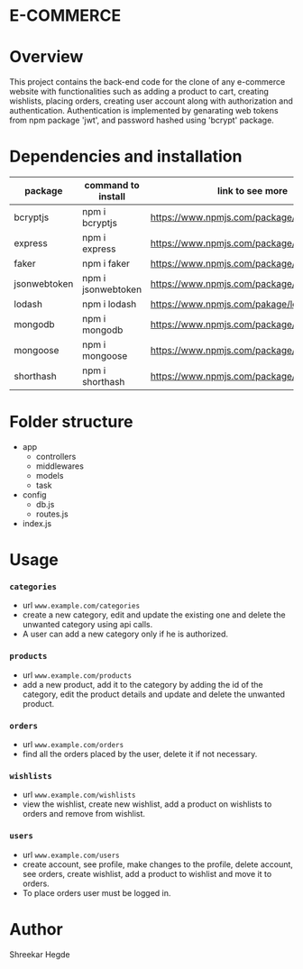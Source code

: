 # E-COMMERCE
# Overview
This project contains the back-end code for the clone of any e-commerce website with functionalities such as adding a product to cart, creating wishlists, placing orders, creating user account along with authorization and authentication. Authentication is implemented by genarating web tokens from npm package 'jwt', and password hashed using 'bcrypt' package.
# Dependencies and installation
| package | command to install | link to see more |
| ------- | ------------------ | ---------------- |
| bcryptjs | npm i bcryptjs    | https://www.npmjs.com/package/bcryptjs |
| express | npm i express | https://www.npmjs.com/package/express |
| faker | npm i faker| https://www.npmjs.com/package/faker |
| jsonwebtoken | npm i jsonwebtoken | https://www.npmjs.com/package/jsonwebtoken |
| lodash | npm i lodash | https://www.npmjs.com/pakage/lodash |
| mongodb | npm i mongodb | https://www.npmjs.com/package/mongodb |
| mongoose | npm i mongoose | https://www.npmjs.com/package/mongoose
| shorthash | npm i shorthash | https://www.npmjs.com/package/shortash |

# Folder structure
- app
  - controllers
  - middlewares
  - models
  - task
- config
  - db.js
  - routes.js
- index.js
# Usage
### ` categories `
  - url ` www.example.com/categories `
  - create a new category, edit and update the existing one and delete the unwanted category using api calls.
  - A user can add a new category only if he is authorized.
### ` products `
  - url ` www.example.com/products `
  - add a new product, add it to the category by adding the id of the category, edit the product details and update and delete the unwanted product.
### ` orders `
  - url ` www.example.com/orders `
  - find all the orders placed by the user, delete it if not necessary.
### ` wishlists `
  - url ` www.example.com/wishlists `
  - view the wishlist, create new wishlist, add a product on wishlists to orders and remove from wishlist.
### ` users `
  - url `www.example.com/users `
  - create account, see profile, make changes to the profile, delete account, see orders, create wishlist, add a product to wishlist and move it to orders.
  - To place orders user must be logged in.
# Author
Shreekar Hegde
